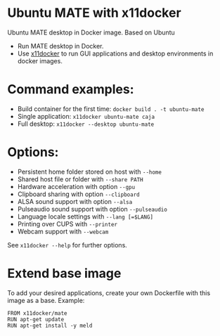 # Ubuntu MATE with x11docker

Ubuntu MATE desktop in Docker image. Based on Ubuntu
 - Run MATE desktop in Docker.
 - Use [x11docker](https://github.com/mviereck/x11docker) to run GUI applications and desktop environments in docker images. 


# Command examples: 
 - Build container for the first time: `docker build . -t ubuntu-mate`
 - Single application: `x11docker ubuntu-mate caja`
 - Full desktop: `x11docker --desktop ubuntu-mate`

# Options:
 - Persistent home folder stored on host with   `--home`
 - Shared host file or folder with              `--share PATH`
 - Hardware acceleration with option            `--gpu`
 - Clipboard sharing with option                `--clipboard`
 - ALSA sound support with option               `--alsa`
 - Pulseaudio sound support with option         `--pulseaudio`
 - Language locale settings with                `--lang [=$LANG]`
 - Printing over CUPS with                      `--printer`
 - Webcam support with                          `--webcam`

See `x11docker --help` for further options.

# Extend base image
To add your desired applications, create your own Dockerfile with this image as a base. Example:
```
FROM x11docker/mate
RUN apt-get update
RUN apt-get install -y meld
```
